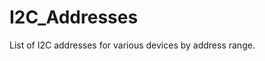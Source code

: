 <!--- SPDX-FileCopyrightText: 2022 Kattni Rembor for Adafruit Industries --->
<!--- SPDX-License-Identifier: MIT --->

# I2C_Addresses
List of I2C addresses for various devices by address range.
